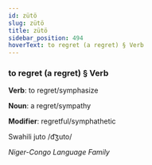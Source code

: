 ```yaml
---
id: zütö
slug: zütö
title: zütö
sidebar_position: 494
hoverText: to regret (a regret) § Verb
---
```


### to regret (a regret) § Verb

**Verb**: to regret/symphasize

**Noun**: a regret/sympathy

**Modifier**: regretful/symphathetic

Swahili juto /d͡ʒuto/

*Niger-Congo Language Family*